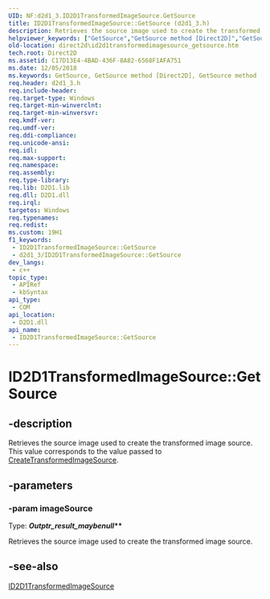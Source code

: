 ```yaml
---
UID: NF:d2d1_3.ID2D1TransformedImageSource.GetSource
title: ID2D1TransformedImageSource::GetSource (d2d1_3.h)
description: Retrieves the source image used to create the transformed image source.
helpviewer_keywords: ["GetSource","GetSource method [Direct2D]","GetSource method [Direct2D]","ID2D1TransformedImageSource interface","ID2D1TransformedImageSource interface [Direct2D]","GetSource method","ID2D1TransformedImageSource.GetSource","ID2D1TransformedImageSource::GetSource","d2d1_3/ID2D1TransformedImageSource::GetSource","direct2d.id2d1transformedimagesource_getsource"]
old-location: direct2d\id2d1transformedimagesource_getsource.htm
tech.root: Direct2D
ms.assetid: C17D13E4-4BAD-436F-8A82-6568F1AFA751
ms.date: 12/05/2018
ms.keywords: GetSource, GetSource method [Direct2D], GetSource method [Direct2D],ID2D1TransformedImageSource interface, ID2D1TransformedImageSource interface [Direct2D],GetSource method, ID2D1TransformedImageSource.GetSource, ID2D1TransformedImageSource::GetSource, d2d1_3/ID2D1TransformedImageSource::GetSource, direct2d.id2d1transformedimagesource_getsource
req.header: d2d1_3.h
req.include-header: 
req.target-type: Windows
req.target-min-winverclnt: 
req.target-min-winversvr: 
req.kmdf-ver: 
req.umdf-ver: 
req.ddi-compliance: 
req.unicode-ansi: 
req.idl: 
req.max-support: 
req.namespace: 
req.assembly: 
req.type-library: 
req.lib: D2D1.lib
req.dll: D2D1.dll
req.irql: 
targetos: Windows
req.typenames: 
req.redist: 
ms.custom: 19H1
f1_keywords:
 - ID2D1TransformedImageSource::GetSource
 - d2d1_3/ID2D1TransformedImageSource::GetSource
dev_langs:
 - c++
topic_type:
 - APIRef
 - kbSyntax
api_type:
 - COM
api_location:
 - D2D1.dll
api_name:
 - ID2D1TransformedImageSource::GetSource
---
```


# ID2D1TransformedImageSource::GetSource


## -description

Retrieves the source image used to create the transformed image source.
        This value corresponds to the value passed to <a href="/windows/desktop/api/d2d1_3/nf-d2d1_3-id2d1devicecontext2-createtransformedimagesource">CreateTransformedImageSource</a>.

## -parameters

### -param imageSource

Type: <b>_Outptr_result_maybenull_**</b>

Retrieves the source image used to create the transformed image source.

## -see-also

<a href="/windows/desktop/api/d2d1_3/nn-d2d1_3-id2d1transformedimagesource">ID2D1TransformedImageSource</a>

